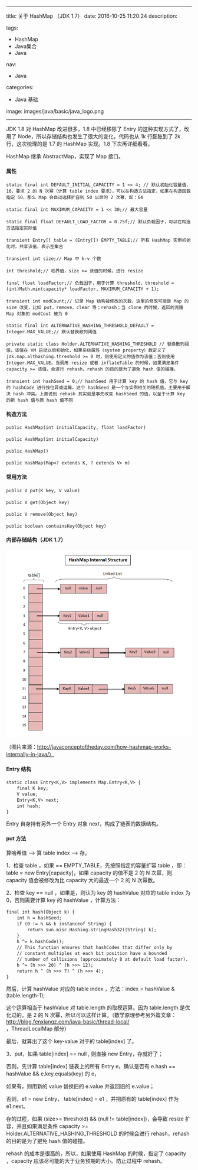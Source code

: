 ----
title: 关于 HashMap （JDK 1.7）
date: 2016-10-25 11:20:24
description: 

tags:
- HashMap
- Java集合
- Java

nav:
- Java

categories:
-  Java 基础

image: images/java/basic/java_logo.png

----

JDK 1.8 对 HashMap 改进很多，1.8 中已经移除了 Entry 的这种实现方式了，改用了 Node，所以存储结构也发生了很大的变化，代码也从 1k 行膨胀到了 2k 行，这次梳理的是 1.7 的 HashMap 实现。1.8 下次再详细看看。

HashMap 继承 AbstractMap，实现了 Map 接口。

#### 属性
```
static final int DEFAULT_INITIAL_CAPACITY = 1 << 4; // 默认初始化容量值，16，要求 2 的 N 次幂（计算 table index 要求），可以在构造方法指定，如果在构造函数指定 50，那么 Map 会自动选择扩容到 50 以后的 2 次幂，即：64

static final int MAXIMUM_CAPACITY = 1 << 30;// 最大容量

static final float DEFAULT_LOAD_FACTOR = 0.75f;// 默认负载因子，可以在构造方法指定实际值

transient Entry[] table = (Entry[]) EMPTY_TABLE;// 所有 HashMap 实例初始化时，共享该值，表示空集合

transient int size;// Map 中 k-v 个数

int threshold;// 临界值，size >= 该值的时候，进行 resize

final float loadFactor;// 负载因子，用于计算 threshold，threshold = (int)Math.min(capacity* loadFactor, MAXIMUM_CAPACITY + 1);

transient int modCount;// 记录 Map 结构被修改的次数，这里的修改可能是 Map 的 size 改变，比如 put，remove，clear 等；rehash；当 clone 的时候，返回的克隆 Map 对象的 modCout 被为 0

static final int ALTERNATIVE_HASHING_THRESHOLD_DEFAULT = Integer.MAX_VALUE;// 默认替换散列阈值

private static class Holder.ALTERNATIVE_HASHING_THRESHOLD // 替换散列阈值，该值在 VM 启动以后初始化，如果系统属性（system property）数定义了 jdk.map.althashing.threshold >= 0 时，则使用定义的值作为该值；否则使用 Integer.MAX_VALUE。当调用 resize 或者 inflateTable 的时候，如果满足条件 capacity >= 该值，会进行 rehash，rehash 的目的是为了避免 hash 值的碰撞。

transient int hashSeed = 0;// hashSeed 用于计算 key 的 hash 值，它与 key 的 hashCode 进行按位异或运算。这个 hashSeed 是一个与实例相关的随机值，主要用于解决 hash 冲突。上面说到 rehash 其实就是事先改变 hashSeed 的值，以至于计算 key 的新 hash 值与原 hash 值不同
```

#### 构造方法

```
public HashMap(int initialCapacity, float loadFactor)

public HashMap(int initialCapacity)

public HashMap()

public HashMap(Map<? extends K, ? extends V> m)
```

#### 常用方法

```
public V put(K key, V value)

public V get(Object key)

public V remove(Object key)

public boolean containsKey(Object key)
```

#### 内部存储结构（JDK 1.7）

![HashMap内部结构](./2016-10-25_hashmap_jdk7/hashmap_jdk7.png) 

（图片来源：http://javaconceptoftheday.com/how-hashmap-works-internally-in-java/）

#### Entry 结构

``` 
static class Entry<K,V> implements Map.Entry<K,V> {
    final K key;
    V value;
    Entry<K,V> next;
    int hash;
}
```
Entry 自身持有另外一个 Entry 对象 next，构成了链表的数据结构。

#### put 方法

算哈希值 –> 算 table index –> 存。

1、检查 table ，如果 == EMPTY_TABLE，先按照指定的容量扩容 table ，即：table = new Entry[capacity]，如果 capacity 的值不是 2 的 N 次幂，则 capacity 值会被修改为比 capacity 大的最近一个 2 的 N 次幂数。

2、检查 key == null ，如果是，则认为 key 的 hashValue 对应的 table index 为 0，否则需要计算 key 的 hashValue ，计算方法：
```
final int hash(Object k) {
    int h = hashSeed;
    if (0 != h && k instanceof String) {
        return sun.misc.Hashing.stringHash32((String) k);
    }
    h ^= k.hashCode();
    // This function ensures that hashCodes that differ only by
    // constant multiples at each bit position have a bounded
    // number of collisions (approximately 8 at default load factor).
    h ^= (h >>> 20) ^ (h >>> 12);
    return h ^ (h >>> 7) ^ (h >>> 4);
}
```
然后，计算 hashValue 对应的 table index ，方法：index = hashValue & (table.length-1);

这个运算相当于 hashValue 对 table.length 的取模运算。因为 table.length 是优化过的，是 2 的 N 次幂，所以可以这样计算。（数学原理参考另外篇文章：http://blog.fenxiangz.com/java-basic/thread-local/ ，ThreadLocalMap 部分）

最后，就算出了这个 key-value 对于的 table[index] 了。

3、put，如果 table[index] == null , 则直接 new Entry，存就好了；

否则，先计算 table[index] 链表上的所有 Entry e，确认是否有 e.hash == hashValue && e.key.equals(key) 的 e，

如果有，则用新的 value 替换旧的 e.value 并返回旧的 e.value；

否则，e1 = new Entry， table[index] = e1 ，并把原有的 table[index] 作为 e1.next。

存的过程，如果 (size>= threshold) && (null != table[index])，会导致 resize 扩容，并且如果满足条件 capacity >= Holder.ALTERNATIVE_HASHING_THRESHOLD 的时候会进行 rehash，rehash 的目的是为了避免 hash 值的碰撞。

rehash 的成本是很高的，所以，如果使用 HashMap 的时候，指定了 capacity ，capacity 应该尽可能的大于业务预期的大小。防止过程中 rehash。